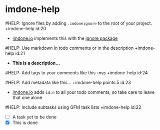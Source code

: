 imdone-help
====

#HELP: Ignore files by adding `.imdoneignore` to the root of your project. +imdone-help id:20
- [imdone.io](https://imdone.io) implements this with the [ignore package](https://www.npmjs.com/package/ignore)

#HELP: Use markdown in todo comments or in the description +imdone-help id:21
- **This is a description...**

#HELP: Add tags to your comments like this `+mvp` +imdone-help id:24

#HELP: Add metadata like this... +imdone-help points:5 id:23
- [imdone.io](https://imdone.io) adds `id:n` to all your todo comments, so take care to leave that one alone

#HELP: Include subtasks using GFM task lists +imdone-help id:22
- [ ] A task yet to be done
- [x] This is done
